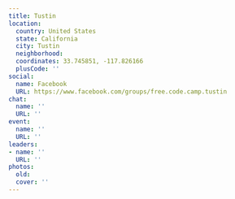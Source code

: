 ```yaml
---
title: Tustin
location:
  country: United States
  state: California
  city: Tustin
  neighborhood: 
  coordinates: 33.745851, -117.826166
  plusCode: ''
social:
  name: Facebook
  URL: https://www.facebook.com/groups/free.code.camp.tustin
chat:
  name: ''
  URL: ''
event:
  name: ''
  URL: ''
leaders:
- name: ''
  URL: ''
photos:
  old: 
  cover: ''
---
```


